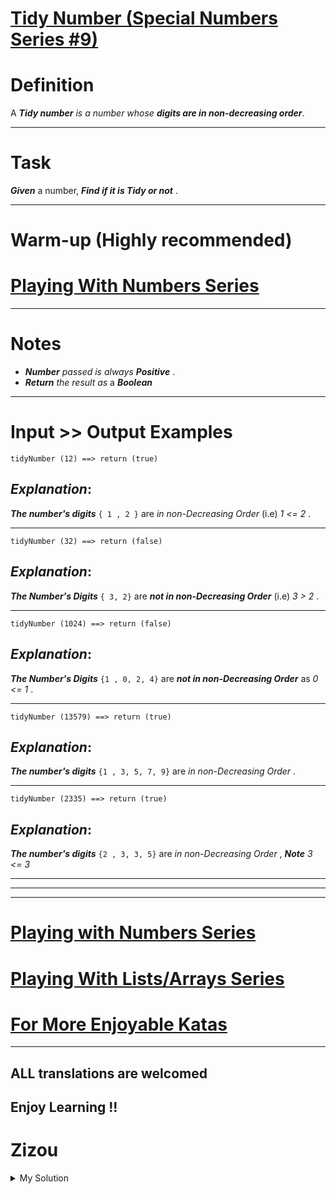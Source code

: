 # [Tidy Number (Special Numbers Series #9)](https://www.codewars.com/kata/5a87449ab1710171300000fd)

# Definition

A **_Tidy number_** _is a number whose_ **_digits are in non-decreasing order_**.

---

# Task

**_Given_** a number, **_Find if it is Tidy or not_** .

---

# Warm-up (Highly recommended)

# [Playing With Numbers Series](https://www.codewars.com/collections/playing-with-numbers)

---

# Notes

- **_Number_** _passed is always_ **_Positive_** .
- **_Return_** _the result as_ a **_Boolean_**

---

# Input >> Output Examples

```
tidyNumber (12) ==> return (true)
```

## **_Explanation_**:

**_The number's digits_** `{ 1 , 2 }` are _in non-Decreasing Order_ (i.e) _1 <= 2_ .

---

```
tidyNumber (32) ==> return (false)
```

## **_Explanation_**:

**_The Number's Digits_** `{ 3, 2}` are **_not in non-Decreasing Order_** (i.e) _3 > 2_ .

---

```
tidyNumber (1024) ==> return (false)
```

## **_Explanation_**:

**_The Number's Digits_** `{1 , 0, 2, 4}` are **_not in non-Decreasing Order_** as _0 <= 1_ .

---

```
tidyNumber (13579) ==> return (true)
```

## **_Explanation_**:

**_The number's digits_** `{1 , 3, 5, 7, 9}` are _in non-Decreasing Order_ .

---

```
tidyNumber (2335) ==> return (true)
```

## **_Explanation_**:

**_The number's digits_** `{2 , 3, 3, 5}` are _in non-Decreasing Order_ , **_Note_** _3 <= 3_

---

---

---

# [Playing with Numbers Series](https://www.codewars.com/collections/playing-with-numbers)

# [Playing With Lists/Arrays Series](https://www.codewars.com/collections/playing-with-lists-slash-arrays)

# [For More Enjoyable Katas](http://www.codewars.com/users/MrZizoScream/authored)

---

## ALL translations are welcomed

## Enjoy Learning !!

# Zizou

<details><summary>My Solution</summary>

```js
function tidyNumber(n) {
  return +[...n.toString()].sort().join('') === n
}
```

</details>
